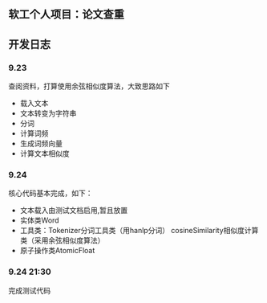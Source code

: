## 软工个人项目：论文查重

## 开发日志

### 9.23
查阅资料，打算使用余弦相似度算法，大致思路如下

 - 载入文本
 - 文本转变为字符串
 - 分词
 - 计算词频
 - 生成词频向量
 - 计算文本相似度
 
### 9.24
核心代码基本完成，如下：
 - 文本载入由测试文档启用,暂且放置
 - 实体类Word
 - 工具类：Tokenizer分词工具类（用hanlp分词）
           cosineSimilarity相似度计算类（采用余弦相似度算法）
 - 原子操作类AtomicFloat

### 9.24 21:30
完成测试代码
